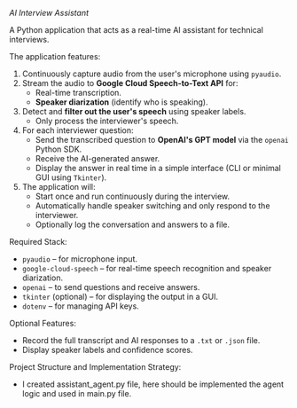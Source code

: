 *AI Interview Assistant*

A Python application that acts as a real-time AI assistant for technical interviews.

The application features:

1. Continuously capture audio from the user's microphone using `pyaudio`.
2. Stream the audio to **Google Cloud Speech-to-Text API** for:
   - Real-time transcription.
   - **Speaker diarization** (identify who is speaking).
3. Detect and **filter out the user's speech** using speaker labels.
   - Only process the interviewer's speech.
4. For each interviewer question:
   - Send the transcribed question to **OpenAI's GPT model** via the `openai` Python SDK.
   - Receive the AI-generated answer.
   - Display the answer in real time in a simple interface (CLI or minimal GUI using `Tkinter`).
5. The application will:
   - Start once and run continuously during the interview.
   - Automatically handle speaker switching and only respond to the interviewer.
   - Optionally log the conversation and answers to a file.

Required Stack:
- `pyaudio` – for microphone input.
- `google-cloud-speech` – for real-time speech recognition and speaker diarization.
- `openai` – to send questions and receive answers.
- `tkinter` (optional) – for displaying the output in a GUI.
- `dotenv` – for managing API keys.

Optional Features:
- Record the full transcript and AI responses to a `.txt` or `.json` file.
- Display speaker labels and confidence scores.

Project Structure and Implementation Strategy:
- I created assistant_agent.py file, here should be implemented the agent logic and used in main.py file.

